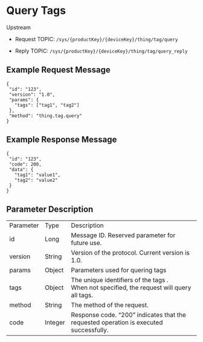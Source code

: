 # Query Tags

Upstream
- Request TOPIC: `/sys/{productKey}/{deviceKey}/thing/tag/query`

- Reply TOPIC: `/sys/{productKey}/{deviceKey}/thing/tag/query_reply`

## Example Request Message

```
{
 "id": "123",
 "version": "1.0",
 "params": {
   "tags": ["tag1", "tag2"]
 },
 "method": "thing.tag.query"
}

```

## Example Response Message

```
{
 "id": "123",
 "code": 200,
 "data": {
   "tag1": "value1",
   "tag2": "value2"
 }
}

```

## Parameter Description

<body>
<table>
  <tr>
    <td>Parameter </td>
    <td>Type </td>
    <td>Description </td>
  </tr>
  <tr>
    <td>id</td>
    <td>Long</td>
    <td>Message ID. Reserved parameter for future use.</td>
  </tr>
  <tr>
    <td>version</td>
    <td>String</td>
    <td>Version of the protocol. Current version is   1.0.</td>
  </tr>
  <tr>
    <td>params</td>
    <td>Object</td>
    <td>Parameters used for quering tags</td>
  </tr>
  <tr>
    <td>tags</td>
    <td>Object</td>
    <td>The unique identifiers of the tags .<br>
      When not specified, the request will query all tags.</td>
  </tr>
  <tr>
    <td>method</td>
    <td>String</td>
    <td>The method of the request.</td>
  </tr>
  <tr>
    <td>code</td>
    <td>Integer</td>
    <td>Response code. &ldquo;200&rdquo; indicates that the requested operation is executed successfully.</td>
  </tr>
</table>

